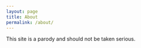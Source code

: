 ```yaml
---
layout: page
title: About
permalink: /about/
---
```


This site is a parody and should not be taken serious.

